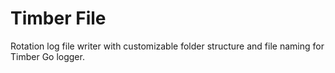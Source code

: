 # Timber File

Rotation log file writer with customizable folder structure and file naming for Timber Go logger.
